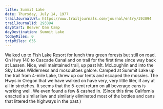```yaml
---
title: Summit Lake
date: Thursday, July 14, 1977
trailJournalUrl: https://www.trailjournals.com/journal/entry/293094
trailJournalId: 293094
dayStart: Beaver Dam Camp
dayDestination: Summit Lake
todayMiles: 0
tripMiles: 635
---
```

Walked up to Fish Lake Resort for lunch thru green forests but still on road. On Hwy 140 to Cascade Canal and on trail for the first time since way back at Lassen. Nice, well maintained trail, up past Mt. McLoughlin and into the Sky Lakes Wilderness and mosquitoes galore. Camped at Summit Lake up the trail from 4-mile Lake, threw up our tents and escaped the mossies. The Hwys in Oregon that we have walked on have very, very little liter, if any at all in stretches. It seems that the 5-cent return on all beverage cans is working well. We even found a few & cashed in. (Since this time California enacted a similar law and similarly eliminated most of the bottles and cans that littered the highways in the past.)
